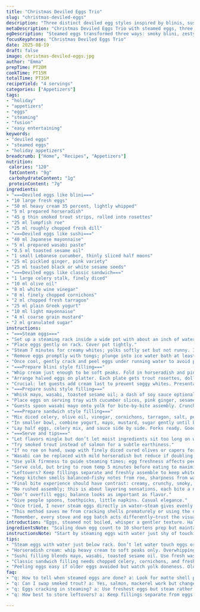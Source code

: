 ```yaml
---
title: "Christmas Deviled Eggs Trio"
slug: "christmas-deviled-eggs"
description: "Three distinct deviled egg styles inspired by blinis, sushi, and classic egg salad with holiday twists. Uses steaming for precise yolk texture, alternative flavorings, and allows guests to assemble. Elevates simple eggs into fancy bites with cream, smoked fish, and vibrant garnishes. Techniques adaptable based on yolk doneness preferences. Recipes avoid nuts and gluten, fitting diverse tables. Substitutions suggested for egg roe and condiments. Practical tips on peeling eggs smoothly and balancing bold accents like horseradish, wasabi, and mustard. A playful, hands-on presentation ideal for festive gatherings. Layered textures and flavors showcase eggs in a fresh, elegant way."
metaDescription: "Christmas Deviled Eggs Trio with steamed eggs, three bold fillings from blini, sushi, and sandwich styles. Fresh, layered textures with practical cooking tips."
ogDescription: "Steamed eggs transformed three ways: smoky blini, zesty sushi, tangy classic. Hands-on guest assembly keeps whites crisp, flavors bright, textures layered."
focusKeyphrase: "Christmas Deviled Eggs Trio"
date: 2025-08-19
draft: false
image: christmas-deviled-eggs.jpg
author: "Emma"
prepTime: PT20M
cookTime: PT15M
totalTime: PT35M
recipeYield: "4 servings"
categories: ["Appetizers"]
tags:
- "holiday"
- "appetizers"
- "eggs"
- "steaming"
- "fusion"
- "easy entertaining"
keywords:
- "deviled eggs"
- "steamed eggs"
- "holiday appetizers"
breadcrumb: ["Home", "Recipes", "Appetizers"]
nutrition: 
 calories: "120"
 fatContent: "9g"
 carbohydrateContent: "1g"
 proteinContent: "7g"
ingredients:
- "===Deviled eggs like blini==="
- "10 large fresh eggs"
- "50 ml heavy cream 35 percent, lightly whipped"
- "5 ml prepared horseradish"
- "45 g thin smoked trout strips, rolled into rosettes"
- "25 ml lumpfish roe"
- "25 ml roughly chopped fresh dill"
- "===Deviled eggs like sushi==="
- "40 ml Japanese mayonnaise"
- "5 ml prepared wasabi paste"
- "0.5 ml toasted sesame oil"
- "1 small Lebanese cucumber, thinly sliced half moons"
- "25 ml pickled ginger, pink variety"
- "25 ml toasted black or white sesame seeds"
- "===Deviled eggs like classic sandwich==="
- "1 large celery stalk, finely diced"
- "10 ml olive oil"
- "8 ml white wine vinegar"
- "8 ml finely chopped cornichons"
- "2 ml chopped fresh tarragon"
- "25 ml plain Greek yogurt"
- "10 ml light mayonnaise"
- "4 ml coarse grain mustard"
- "2 ml granulated sugar"
instructions:
- "===Steam eggs==="
- "Set up a steaming rack inside a wide pot with about an inch of water below the rack. Water mustn’t touch eggs. Boil water vigorously."
- "Place eggs gently on rack. Cover pot tightly."
- "Steam 7 minutes for creamy whites; yolks softly set but not runny. I found 6 too loose; 8 firmed yolks sharply, losing silkiness. Peek at eggshell color changes—matte spots signal readiness."
- "Remove eggs promptly with tongs; plunge into ice water bath at least 12 minutes. Stops cooking abruptly, eases peeling."
- "Once cool, gently crack and peel eggs under running water to avoid pockmarks and fragments. Whole halves with smooth whites, please."
- "===Prepare blini style filling==="
- "Whip cream just enough to be soft peaks. Fold in horseradish and pinch salt carefully; it should punch without overwhelming."
- "Arrange halved eggs on platter. Each plate gets trout rosettes, dollops of cream horseradish, bit of roe, sprinkle dill."
- "Crucial: let guests add cream last to prevent soggy whites. Presentation is rustic, but keep chilled."
- "===Prepare sushi style filling==="
- "Whisk mayo, wasabi, toasted sesame oil; a dash of soy sauce optional for deeper umami, but don't drown flavors."
- "Place eggs on serving tray with cucumber slices, pink ginger, sesame seeds."
- "Guests spoon wasabi mayo onto yolk for bite-by-bite assembly. Crunch from cucumber, floral sesame, and ginger's sharpness brighten."
- "===Prepare sandwich style filling==="
- "Mix diced celery, olive oil, vinegar, cornichons, tarragon, salt, pepper. Tangy, crisp, herbal."
- "In smaller bowl, combine yogurt, mayo, mustard, sugar gently until balanced. Sugar tames mustard heat."
- "Lay half eggs, celery mix, and sauce side by side. Forks ready. Good to scoop and pile."
- "===Serve and tips==="
- "Let flavors mingle but don’t let moist ingredients sit too long on whites—avoid gummy texture."
- "Try smoked trout instead of salmon for a subtle earthiness."
- "If no roe on hand, swap with finely diced cured olives or capers for salty bursts."
- "Wasabi can be replaced with mild horseradish but reduce if doubling for sushi eggs to prevent overload."
- "Use yolk firmness to guide steaming times; egg freshness affects peel ease and texture. Older eggs peel easier but steam a bit less."
- "Serve cold, but bring to room temp 5 minutes before eating to maximize aroma."
- "Leftovers? Keep fillings separate and freshly assemble to keep whites crisp."
- "Keep kitchen smells balanced—fishy notes from roe, sharpness from wasabi mix well with sweet cream and vinegared celery."
- "Final bite experience should have contrast: creamy, crunchy, smoky, tart, and a hint of heat."
- "No rushed assembly; this is about layering sensations, each bite a new combo."
- "Don’t overfill eggs; balance looks as important as flavor."
- "Give people spoons, toothpicks, little napkins. Casual elegance."
- "Once tried, I never steam eggs directly in water—steam gives evenly cooked whites with tender yolks every time."
- "This method saves me from cracking shells prematurely or using the dreaded rolling method."
- "Remember, every stove and egg batch acts differently—trust the visual and tactile cues more than clocks."
introduction: "Eggs, steamed not boiled, whisper a gentler texture. Half boiled, half steamed, some cracks when peeled too soon. Learned that the old water-boil trick fails half the time unless fresh eggs and exact timing. Made three versions—impatient ones snapchat these for snacks; others assemble carefully, knowing texture is king. The blini-inspired egg uses cream whipped just right to temper horseradish’s fire. The sushi-esque eggs demand balancing wasabi’s heat with sweetness from pink ginger and crunch from cucumber. And the sandwich-style offers nostalgia but brightened by fresh tarragon and tangy dressing. Serve chilled but not cold; let flavors breathe. Each bite different, textural layers playing off one another—smoked fish, spicy cream, and crisp celery meld into festive madness. All without fuss. Best done with friends swirling vin jaune or late-night jazz riffing."
ingredientsNote: "Scaling down egg count to 10 shortens prep but maintains balance. You’ll want freshest eggs for easiest peel—older eggs tend to crumble. Replace smoked salmon with trout if access limited; same smokiness but fishier note. Lumpfish roe is expensive, substitute finely chopped capers or black olives for salty pop—less shiny but flavorful. Horseradish can be swapped with horseradish cream or wasabi in blini eggs, but adjust quantities. Toast sesame seeds before sprinkling for more aroma—store toasted in dry jar to avoid rancidity. Celery mixed into mustard-yogurt sauce creates body and texture—don’t skimp on vinegar; it cuts richness without overpowering. Mayonnaise formulas differ; lighter mayo keeps sandwich egg less dense. Always chop herbs fresh for vivid green specks—dried estragon lacks complexity. I like Lebanese cucumber for clean, thin crunch; English cucumber works but slice thicker and peel if waxed. Pickled ginger pink brings more than tang—adds color."
instructionsNote: "Start by steaming eggs with water just shy of touching rack—critical or whites become rubbery from simmering wetness. Cover pot tightly to keep steam in. Steam times are guideposts; check eggshell surface for gloss and slight matte changes signaling doneness—more visual than clock. Plunge eggs into ice bath right away—stops carryover cooking and makes peeling easier. Neat halves without ragged edges show care; tap and peel under running water to avoid tearing whites. For blini eggs, whip cream barely till soft peaks; overwhipped cream separates and loses lightness. Fold in horseradish slowly and salt last to control heat. Keep fillings on side for guests to create. Sushi eggs require blending mayo-wasabi-sesame at once; balance heat and savoriness carefully. Freshness of wasabi key—old paste turns bitter. Sandwich eggs come alive mixing celery and cornichon early for flavor depth; combine yogurts and mustard sugar separately and layer with celery just before serving to maintain crispness. Presentation key—arrange halved eggs with garnishes nearby, let guests add per taste. This interactive style keeps whites from sogging and flavors fresh. Tidying bowls during prep saves chaos. Leftovers? Keep mashed yolks separate, mix fillings leisurely before serving again. Trust senses, the best cook knows doneness when whites slide smooth and yolks yield to gentle poke."
tips:
- "Steam eggs with water just below rack. Don’t let water touch eggs or whites get rubbery. Watch shell texture—not just time. Matte spots or dull sheen mean near done; glossy look still raw. Ice bath immediately after steaming stops carryover heat; peel under running water for neat halves—no ragged edges."
- "Horseradish cream: whip heavy cream to soft peaks only. Overwhipping breaks fat, loses lightness. Fold horseradish gently; salt last to punch carefully. Guests add cream last to keep whites from sogging—important for texture. Smoked trout rosettes look fancy but use any thin smoky fish strips—salmon, trout, or smoked mackerel."
- "Sushi filling blends mayo, wasabi, toasted sesame oil. Use fresh wasabi paste only—old paste turns bitter and sharp. Skip soy if worried about drowning flavors. Crunchy cucumber and pink pickled ginger aren’t garnish only—balance wasabi heat, add fresh texture. Toast sesame seeds fresh to unlock aroma; store dry to avoid rancidity."
- "Classic sandwich filling needs chopped celery, cornichons, and fresh tarragon chopped fine. Vinegar is non-negotiable to cut creaminess; skip or lessen, mix feels flat. Sugar tames mustard’s burn but add slowly—too much dulls sharpness. Light mayo keeps mix light—avoid dense mayo or sandwich will feel heavy."
- "Peeling eggs easy if older eggs avoided but watch yolk doneness. Older eggs peel easier but can overcook yolks faster. Steam times tuned to yolk firmness—six to eight minutes range. Visual cues help: matte spots, shell color shifts. Don’t rush peeling; cracking gently and peeling under water avoids pockmarked whites. Let leftovers and fillings stored separately for best reassemble freshness."
faq:
- "q: How to tell when steamed eggs are done? a: Look for matte shell patches, not just time. Glossy means raw inside. Taste texture—seven minutes hits creamy whites, silky yolks. Ice bath crucial; stops cooking. Press lightly to check firmness. Trial batch worth it."
- "q: Can I swap smoked trout? a: Yes, salmon, mackerel work but change flavor note. For roe, capers or olives chopped work for salty pop. Wasabi swap horseradish cream but cut amounts or sushi eggs get too hot. Toast sesame seeds fresh; old lose aroma fast."
- "q: Eggs cracking in steaming? a: Use freshest eggs but steam rather than boil. Water below rack, not touching. Cover tightly traps steam evenly. Avoid quick temp shifts. Plunge in ice bath fast after steam ends. Crack gently to avoid ragged whites. Older eggs peel easier but watch yolks."
- "q: How best to store leftovers? a: Keep fillings separate from eggs. Whites dry, fillings moist—mix before serving again. Store in airtight containers, fridge. Leftover yolks mix fill dry up fast; better to reassemble fresh. Bring to room temp before serving for aroma."

---
```

